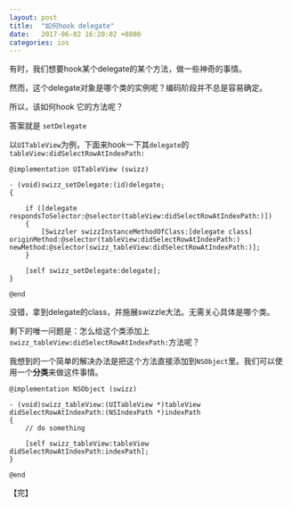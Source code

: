 ```yaml
---
layout: post
title:  "如何hook delegate"
date:   2017-06-02 16:20:02 +0800
categories: ios
---
```



有时，我们想要hook某个delegate的某个方法，做一些神奇的事情。

然而，这个delegate对象是哪个类的实例呢？编码阶段并不总是容易确定。

所以，该如何hook 它的方法呢？

答案就是 `setDelegate`

以`UITableView`为例，下面来hook一下其`delegate`的`tableView:didSelectRowAtIndexPath:`

```objc
@implementation UITableView (swizz)

- (void)swizz_setDelegate:(id)delegate;
{
    
    if ([delegate respondsToSelector:@selector(tableView:didSelectRowAtIndexPath:)])
    {
        [Swizzler swizzInstanceMethodOfClass:[delegate class] originMethod:@selector(tableView:didSelectRowAtIndexPath:) newMethod:@selector(swizz_tableView:didSelectRowAtIndexPath:)];
    }
    
    [self swizz_setDelegate:delegate];
}

@end
```

没错，拿到delegate的class，并施展swizzle大法。无需关心具体是哪个类。

剩下的唯一问题是：怎么给这个类添加上`swizz_tableView:didSelectRowAtIndexPath:`方法呢？

我想到的一个简单的解决办法是把这个方法直接添加到`NSObject`里。我们可以使用一个**分类**来做这件事情。

```objc
@implementation NSObject (swizz)

- (void)swizz_tableView:(UITableView *)tableView didSelectRowAtIndexPath:(NSIndexPath *)indexPath
{
    // do something
    
    [self swizz_tableView:tableView didSelectRowAtIndexPath:indexPath];
}

@end
```
【完】